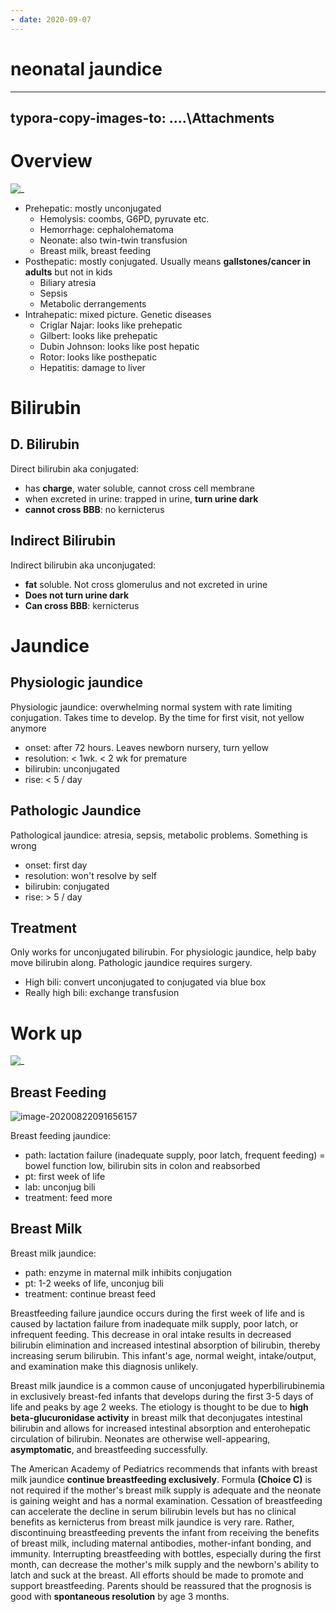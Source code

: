 ```yaml
---
- date: 2020-09-07
---
```


# neonatal jaundice
---

## typora-copy-images-to: ....\Attachments

# Overview

<!-- prehepatic, posthepatic, intrahepatic type of bilirubin and causes -->

![_](https://i.imgur.com/q4QxE0B.png)

- Prehepatic: mostly unconjugated
	- Hemolysis: coombs, G6PD, pyruvate etc.
	- Hemorrhage: cephalohematoma
	- Neonate: also twin-twin transfusion
	- Breast milk, breast feeding
- Posthepatic: mostly conjugated. Usually means **gallstones/cancer in adults** but not in kids
	- Biliary atresia
	- Sepsis
	- Metabolic derrangements
- Intrahepatic: mixed picture. Genetic diseases
	- Criglar Najar: looks like prehepatic
	- Gilbert: looks like prehepatic
	- Dubin Johnson: looks like post hepatic
	- Rotor: looks like posthepatic
	- Hepatitis: damage to liver

# Bilirubin

## D. Bilirubin

<!-- direct vs indirect bilirubin. Urine color, solubility, BBB. Which one is worse.. -->

Direct bilirubin aka conjugated:

- has **charge**, water soluble, cannot cross cell membrane
- when excreted in urine: trapped in urine, **turn urine dark**
- **cannot cross BBB**: no kernicterus

## Indirect Bilirubin

Indirect bilirubin aka unconjugated:

- **fat** soluble. Not cross glomerulus and not excreted in urine
- **Does not turn urine dark**
- **Can cross BBB**: kernicterus

# Jaundice

<!-- physiologic vs pathologic onset, resolution, bili, rise -->

## Physiologic jaundice

Physiologic jaundice: overwhelming normal system with rate limiting conjugation. Takes time to develop. By the time for first visit, not yellow anymore

- onset: after 72 hours. Leaves newborn nursery, turn yellow
- resolution: < 1wk. < 2 wk for premature
- bilirubin: unconjugated
- rise: < 5 / day

## Pathologic Jaundice

Pathological jaundice: atresia, sepsis, metabolic problems. Something is wrong

- onset: first day
- resolution: won't resolve by self
- bilirubin: conjugated
- rise: > 5 / day

## Treatment

<!-- ignore -->

Only works for unconjugated bilirubin. For physiologic jaundice, help baby move bilirubin along. Pathologic jaundice requires surgery.

- High bili: convert unconjugated to conjugated via blue box
- Really high bili: exchange transfusion

# Work up

<!-- jaundice baby workup.. -->

![_](https://i.imgur.com/dObZeXo.png)

## Breast Feeding

<!-- breast feeding vs breast milk jaundice. Management -->

![image-20200822091656157](https://photos.thisispiggy.com/file/wikiFiles/image-20200822091656157.png)

Breast feeding jaundice:

- path: lactation failure (inadequate supply, poor latch, frequent feeding) = bowel function low, bilirubin sits in colon and reabsorbed
- pt: first week of life
- lab: unconjug bili
- treatment: feed more

## Breast Milk

Breast milk jaundice:

- path: enzyme in maternal milk inhibits conjugation
- pt: 1-2 weeks of life, unconjug bili
- treatment: continue breast feed

Breastfeeding failure jaundice occurs during the first week of life and is caused by lactation failure from inadequate milk supply, poor latch, or infrequent feeding.  This decrease in oral intake results in decreased bilirubin elimination and increased intestinal absorption of bilirubin, thereby increasing serum bilirubin.  This infant's age, normal weight, intake/output, and examination make this diagnosis unlikely.

Breast milk jaundice is a common cause of unconjugated hyperbilirubinemia in exclusively breast-fed infants that develops during the first 3-5 days of life and peaks by age 2 weeks.  The etiology is thought to be due to **high beta-glucuronidase activity** in breast milk that deconjugates intestinal bilirubin and allows for increased intestinal absorption and enterohepatic circulation of bilirubin.  Neonates are otherwise well-appearing, **asymptomatic**, and breastfeeding successfully.

The American Academy of Pediatrics recommends that infants with breast milk jaundice **continue breastfeeding exclusively**.  Formula **(Choice C)** is not required if the mother's breast milk supply is adequate and the neonate is gaining weight and has a normal examination.  Cessation of breastfeeding can accelerate the decline in serum bilirubin levels but has no clinical benefits as kernicterus from breast milk jaundice is very rare.  Rather, discontinuing breastfeeding prevents the infant from receiving the benefits of breast milk, including maternal antibodies, mother-infant bonding, and immunity.  Interrupting breastfeeding with bottles, especially during the first month, can decrease the mother's milk supply and the newborn's ability to latch and suck at the breast.  All efforts should be made to promote and support breastfeeding.  Parents should be reassured that the prognosis is good with **spontaneous resolution** by age 3 months.
